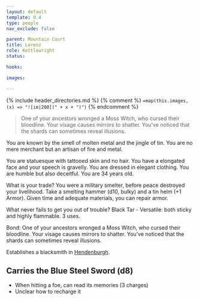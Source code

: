 ```yaml
---
layout: default
template: 0.4
type: people
nav_exclude: false

parent: Mountain Court
title: Lorenz
role: Kettlewright
status: 

hooks:

images: 

---
```


{% include header_directories.md %}
{% comment %}
`=map(this.images, (x) => "![im|200](" + x + ")")`
{% endcomment %}

> One of your ancestors wronged a Moss Witch, who cursed their bloodline. Your visage causes mirrors to shatter. You’ve noticed that the shards can sometimes reveal illusions.

You are known by the smell of molten metal and the jingle of tin. You are no mere merchant but an artisan of fire and metal.

You are statuesque with tattooed skin and no hair. You have a elongated face and your speech is gravelly. You are dressed in elegant clothing. You are humble but also deceitful. You are 34 years old.

What is your trade?
You were a military smelter, before peace destroyed your livelihood. Take a smelting hammer (d10, bulky) and a tin helm (+1 Armor). Given time and adequate materials, you can repair armor.

What never fails to get you out of trouble?
Black Tar - Versatile: both sticky and highly flammable. 3 uses.

Bond: One of your ancestors wronged a Moss Witch, who cursed their bloodline. Your visage causes mirrors to shatter. You’ve noticed that the shards can sometimes reveal illusions.

Establishes a blacksmith in [Hendenburgh](../Kryptwood/Hendenburgh.md).

## Carries the Blue Steel Sword (d8)

- When hitting a foe, can read its memories (3 charges)
- Unclear how to recharge it
